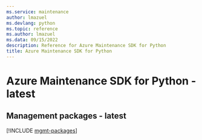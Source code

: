 ```yaml
---
ms.service: maintenance
author: lmazuel
ms.devlang: python
ms.topic: reference
ms.author: lmazuel
ms.data: 09/15/2022
description: Reference for Azure Maintenance SDK for Python
title: Azure Maintenance SDK for Python
---
```

# Azure Maintenance SDK for Python - latest

## Management packages - latest
[!INCLUDE [mgmt-packages](maintenance-mgmt-index.md)]